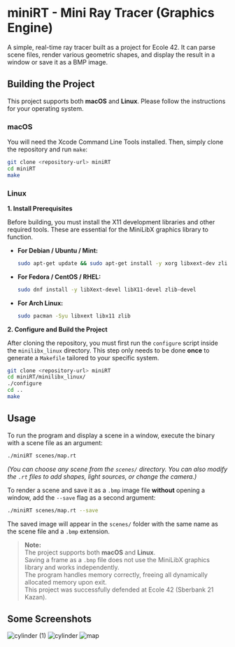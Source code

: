 # miniRT - Mini Ray Tracer (Graphics Engine)

A simple, real-time ray tracer built as a project for Ecole 42. It can parse scene files, render various geometric shapes, and display the result in a window or save it as a BMP image.

## Building the Project

This project supports both **macOS** and **Linux**. Please follow the instructions for your operating system.

### macOS

You will need the Xcode Command Line Tools installed. Then, simply clone the repository and run `make`:

```sh
git clone <repository-url> miniRT
cd miniRT
make
```

### Linux

**1. Install Prerequisites**

Before building, you must install the X11 development libraries and other required tools. These are essential for the MiniLibX graphics library to function.

*   **For Debian / Ubuntu / Mint:**
    ```sh
    sudo apt-get update && sudo apt-get install -y xorg libxext-dev zlib1g-dev libbsd-dev
    ```
*   **For Fedora / CentOS / RHEL:**
    ```sh
    sudo dnf install -y libXext-devel libX11-devel zlib-devel
    ```
*   **For Arch Linux:**
    ```sh
    sudo pacman -Syu libxext libx11 zlib
    ```

**2. Configure and Build the Project**

After cloning the repository, you must first run the `configure` script inside the `minilibx_linux` directory. This step only needs to be done **once** to generate a `Makefile` tailored to your specific system.

```sh
git clone <repository-url> miniRT
cd miniRT/minilibx_linux/
./configure
cd ..
make
```

## Usage

To run the program and display a scene in a window, execute the binary with a scene file as an argument:

```sh
./miniRT scenes/map.rt
```
*(You can choose any scene from the `scenes/` directory. You can also modify the `.rt` files to add shapes, light sources, or change the camera.)*

To render a scene and save it as a `.bmp` image file **without** opening a window, add the `--save` flag as a second argument:

```sh
./miniRT scenes/map.rt --save
```
The saved image will appear in the `scenes/` folder with the same name as the scene file and a `.bmp` extension.

> **Note:** <br>
> The project supports both **macOS** and **Linux**.<br>
> Saving a frame as a `.bmp` file does not use the MiniLibX graphics library and works independently.<br>
> The program handles memory correctly, freeing all dynamically allocated memory upon exit.<br>
> This project was successfully defended at Ecole 42 (Sberbank 21 Kazan).<br>

## Some Screenshots

![cylinder (1)](https://user-images.githubusercontent.com/63866548/115561257-11242700-a2be-11eb-8cff-d414937be578.png)
![cylinder](https://user-images.githubusercontent.com/63866548/115564480-29497580-a2c1-11eb-9b3e-9bd617c5af1b.png)
![map](https://user-images.githubusercontent.com/63866548/115565701-46327880-a2c2-11eb-84ad-63ef78b6df19.png)

